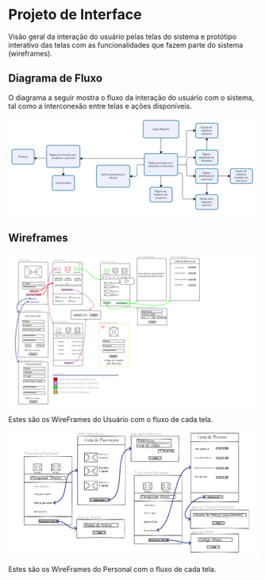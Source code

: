 # Projeto de Interface
Visão geral da interação do usuário pelas telas do sistema e protótipo interativo das telas com as funcionalidades que fazem parte do sistema (wireframes).

## Diagrama de Fluxo

O diagrama a seguir mostra o fluxo da interação do usuário com o sistema, tal como a interconexão entre telas e ações disponíveis.

![Diagrama de Fluxos](img/processos/diagrama_fluxo.png)

## Wireframes

![WireFrames do Usuario](img/Fluxo%20do%20Usuario.png)

Estes são os WireFrames do Usuário com o fluxo de cada tela.

![WireFrames do Personal](img/Personal.png)

Estes são os WireFrames do Personal com o fluxo de cada tela.
 
